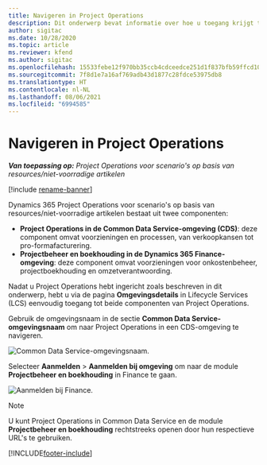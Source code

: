 ```yaml
---
title: Navigeren in Project Operations
description: Dit onderwerp bevat informatie over hoe u toegang krijgt tot Project Operations vanuit Lifecycle Services.
author: sigitac
ms.date: 10/28/2020
ms.topic: article
ms.reviewer: kfend
ms.author: sigitac
ms.openlocfilehash: 15533febe12f970bb35ccb4cdceedce251d1f837bfb59ffcd10e633eec1a3a92
ms.sourcegitcommit: 7f8d1e7a16af769adb43d1877c28fdce53975db8
ms.translationtype: HT
ms.contentlocale: nl-NL
ms.lasthandoff: 08/06/2021
ms.locfileid: "6994585"
---
```

# <a name="navigate-project-operations"></a>Navigeren in Project Operations

_**Van toepassing op:** Project Operations voor scenario's op basis van resources/niet-voorradige artikelen_

[!include [rename-banner](~/includes/cc-data-platform-banner.md)]

Dynamics 365 Project Operations voor scenario's op basis van resources/niet-voorradige artikelen bestaat uit twee componenten: 

 - **Project Operations in de Common Data Service-omgeving (CDS)**: deze component omvat voorzieningen en processen, van verkoopkansen tot pro-formafacturering. 
 - **Projectbeheer en boekhouding in de Dynamics 365 Finance-omgeving**: deze component omvat voorzieningen voor onkostenbeheer, projectboekhouding en omzetverantwoording. 

Nadat u Project Operations hebt ingericht zoals beschreven in dit onderwerp, hebt u via de pagina **Omgevingsdetails** in Lifecycle Services (LCS) eenvoudig toegang tot beide componenten van Project Operations.  

Gebruik de omgevingsnaam in de sectie **Common Data Service-omgevingsnaam** om naar Project Operations in een CDS-omgeving te navigeren. 

  ![Common Data Service-omgevingsnaam.](./media/environment-name.PNG)

Selecteer **Aanmelden** > **Aanmelden bij omgeving** om naar de module **Projectbeheer en boekhouding** in Finance te gaan.  

   ![Aanmelden bij Finance.](./media/environment-login.PNG)

> [!NOTE]
> U kunt Project Operations in Common Data Service en de module **Projectbeheer en boekhouding** rechtstreeks openen door hun respectieve URL's te gebruiken. 


[!INCLUDE[footer-include](../includes/footer-banner.md)]